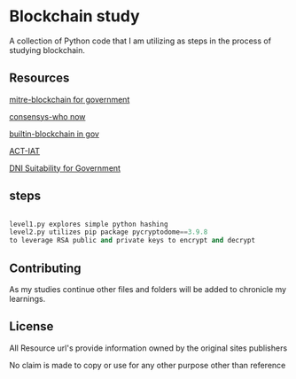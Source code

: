 # Blockchain study

A collection of Python code that I am utilizing as steps in the process of studying blockchain.

## Resources
[mitre-blockchain for government](https://www.mitre.org/sites/default/files/publications/blockchain-technology-for-government-18-1069.pdf)

[consensys-who now](https://consensys.net/blog/enterprise-blockchain/which-governments-are-using-blockchain-right-now/)

[builtin-blockchain in gov](https://builtin.com/blockchain/blockchain-in-government)

[ACT-IAT](https://www.actiac.org/system/files/Blockchain%20Playbook%20w%20Integration%20Phase%20FINAL_0.pdf)

[DNI Suitability for Government ](https://www.dni.gov/files/PE/Documents/2018_AEP_Blockchain_and_Suitability_for_Government_Applications.pdf)




## steps

```python

level1.py explores simple python hashing
level2.py utilizes pip package pycryptodome==3.9.8
to leverage RSA public and private keys to encrypt and decrypt
```

## Contributing
As my studies continue other files and folders will be added to chronicle my learnings.

## License
All Resource url's provide information owned by the original sites publishers

No claim is made to copy or use for any other purpose other than reference
